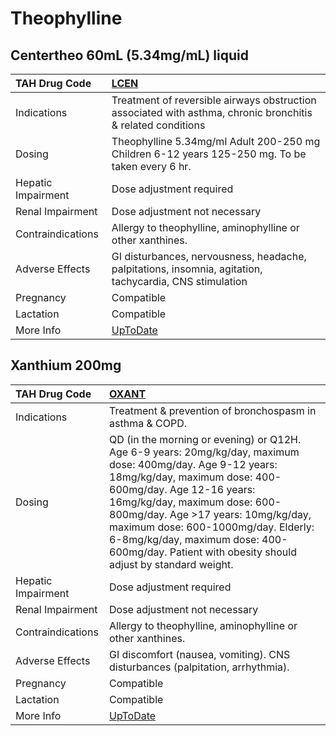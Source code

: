 # Theophylline

## Centertheo 60mL (5.34mg/mL) liquid

| TAH Drug Code      | [LCEN](https://www.tahsda.org.tw/drugs/hissearch.php?drug_code=LCEN)                                        |
|:-------------------|:------------------------------------------------------------------------------------------------------------|
| Indications        | Treatment of reversible airways obstruction associated with asthma, chronic bronchitis & related conditions |
| Dosing             | Theophylline 5.34mg/ml Adult 200-250 mg Children 6-12 years 125-250 mg. To be taken every 6 hr.             |
| Hepatic Impairment | Dose adjustment required                                                                                    |
| Renal Impairment   | Dose adjustment not necessary                                                                               |
| Contraindications  | Allergy to theophylline, aminophylline or other xanthines.                                                  |
| Adverse Effects    | GI disturbances, nervousness, headache, palpitations, insomnia, agitation, tachycardia, CNS stimulation     |
| Pregnancy          | Compatible                                                                                                  |
| Lactation          | Compatible                                                                                                  |
| More Info          | [UpToDate](https://www.uptodate.com/contents/theophylline-drug-information)                                 |

## Xanthium 200mg

| TAH Drug Code      | [OXANT](https://www.tahsda.org.tw/drugs/hissearch.php?drug_code=OXANT)                                                                                                                                                                                                                                                                                                                 |
|:-------------------|:---------------------------------------------------------------------------------------------------------------------------------------------------------------------------------------------------------------------------------------------------------------------------------------------------------------------------------------------------------------------------------------|
| Indications        | Treatment & prevention of bronchospasm in asthma & COPD.                                                                                                                                                                                                                                                                                                                               |
| Dosing             | QD (in the morning or evening) or Q12H. Age 6-9 years: 20mg/kg/day, maximum dose: 400mg/day. Age 9-12 years: 18mg/kg/day, maximum dose: 400-600mg/day. Age 12-16 years: 16mg/kg/day, maximum dose: 600-800mg/day. Age >17 years: 10mg/kg/day, maximum dose: 600-1000mg/day. Elderly: 6-8mg/kg/day, maximum dose: 400-600mg/day. Patient with obesity should adjust by standard weight. |
| Hepatic Impairment | Dose adjustment required                                                                                                                                                                                                                                                                                                                                                               |
| Renal Impairment   | Dose adjustment not necessary                                                                                                                                                                                                                                                                                                                                                          |
| Contraindications  | Allergy to theophylline, aminophylline or other xanthines.                                                                                                                                                                                                                                                                                                                             |
| Adverse Effects    | GI discomfort (nausea, vomiting). CNS disturbances (palpitation, arrhythmia).                                                                                                                                                                                                                                                                                                          |
| Pregnancy          | Compatible                                                                                                                                                                                                                                                                                                                                                                             |
| Lactation          | Compatible                                                                                                                                                                                                                                                                                                                                                                             |
| More Info          | [UpToDate](https://www.uptodate.com/contents/theophylline-drug-information)                                                                                                                                                                                                                                                                                                            |

